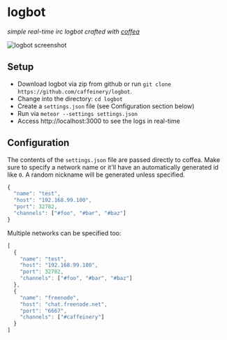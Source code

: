 # logbot

_simple real-time irc logbot crafted with [coffea](https://github.com/caffeinery/coffea/)_

![logbot screenshot](https://i.imgur.com/edQOoaq.png)

## Setup

 * Download logbot via zip from github or run `git clone https://github.com/caffeinery/logbot`.
 * Change into the directory: `cd logbot`
 * Create a `settings.json` file (see Configuration section below)
 * Run via `meteor --settings settings.json`
 * Access http://localhost:3000 to see the logs in real-time

## Configuration

The contents of the `settings.json` file are passed directly to coffea. Make sure to specify a network name or it'll have an automatically generated id like `0`. A random nickname will be generated unless specified.

```javascript
{
  "name": "test",
  "host": "192.168.99.100",
  "port": 32782,
  "channels": ["#foo", "#bar", "#baz"]
}
```

Multiple networks can be specified too:

```javascript
[
  {
    "name": "test",
    "host": "192.168.99.100",
    "port": 32782,
    "channels": ["#foo", "#bar", "#baz"]
  },
  {
    "name": "freenode",
    "host": "chat.freenode.net",
    "port": "6667",
    "channels": ["#caffeinery"]
  }
]
```